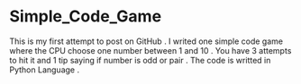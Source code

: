# Simple_Code_Game
This is my first attempt to post on GitHub .
I writed one simple code game where the CPU choose one number between 1 and 10 . 
You have 3 attempts to hit it and 1 tip saying if number is odd or pair .
The code is writted in Python Language .
